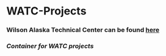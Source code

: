 
# WATC-Projects  

### Wilson Alaska Technical Center can be found [here](https://watc.alaska.edu/)  

### *Container for **WATC** projects*
